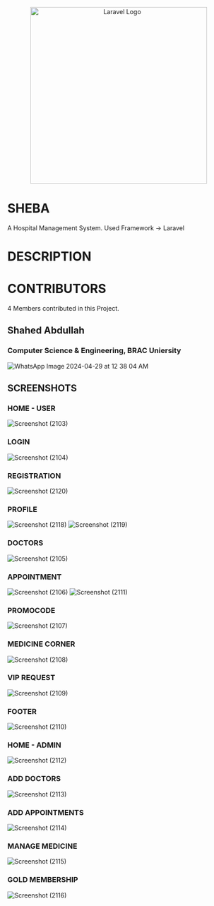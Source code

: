 <p align="center"><a href="https://laravel.com" target="_blank"><img src="https://raw.githubusercontent.com/laravel/art/master/logo-lockup/5%20SVG/2%20CMYK/1%20Full%20Color/laravel-logolockup-cmyk-red.svg" width="400" alt="Laravel Logo"></a></p>

# SHEBA
A Hospital Management System.
Used Framework -> Laravel
# DESCRIPTION

# CONTRIBUTORS
4 Members contributed in this Project.
## Shahed Abdullah
### Computer Science & Engineering, BRAC Uniersity
![WhatsApp Image 2024-04-29 at 12 38 04 AM](https://github.com/sa2003/SHEBA/assets/86835889/19b2da1c-d217-4a9f-bccc-42c388e9d36c)

## SCREENSHOTS

### HOME - USER
![Screenshot (2103)](https://github.com/sa2003/SHEBA/assets/86835889/8f24c96d-2e05-4cc0-a825-238d79818e42)
### LOGIN
![Screenshot (2104)](https://github.com/sa2003/SHEBA/assets/86835889/c0e581ed-5099-47ca-95a7-c2bba47d3b8d)
### REGISTRATION
![Screenshot (2120)](https://github.com/sa2003/SHEBA/assets/86835889/b273e413-6ef5-4875-86cf-450c10232d79)
### PROFILE
![Screenshot (2118)](https://github.com/sa2003/SHEBA/assets/86835889/f8757ab3-9af4-43b2-9343-eb7c76a0ee6a)
![Screenshot (2119)](https://github.com/sa2003/SHEBA/assets/86835889/cb9a9264-5b24-4247-a812-ffb2c47cd322)
### DOCTORS
![Screenshot (2105)](https://github.com/sa2003/SHEBA/assets/86835889/30c7f673-b70a-4376-ae53-44f9d1709f85)
### APPOINTMENT
![Screenshot (2106)](https://github.com/sa2003/SHEBA/assets/86835889/e19ac497-32b4-4dd2-8c83-8225ea23232b)
![Screenshot (2111)](https://github.com/sa2003/SHEBA/assets/86835889/46c2cda6-a8ae-4eb3-8fe0-57766f03969c)
### PROMOCODE
![Screenshot (2107)](https://github.com/sa2003/SHEBA/assets/86835889/109e53d9-beec-451b-8103-c5dec96f11d1)
### MEDICINE CORNER
![Screenshot (2108)](https://github.com/sa2003/SHEBA/assets/86835889/d862b2c6-461e-4142-8ccf-4dc05227a258)
### VIP REQUEST
![Screenshot (2109)](https://github.com/sa2003/SHEBA/assets/86835889/ab7da613-058d-4c96-820b-0805726c873c)
### FOOTER
![Screenshot (2110)](https://github.com/sa2003/SHEBA/assets/86835889/de3e8241-406a-462f-9c58-142ce737e696)
### HOME - ADMIN
![Screenshot (2112)](https://github.com/sa2003/SHEBA/assets/86835889/c7b3d0c1-ede4-4dc1-9dc7-46d8d968e7c4)
### ADD DOCTORS
![Screenshot (2113)](https://github.com/sa2003/SHEBA/assets/86835889/00352950-427c-41a6-816e-2d5b0c418fac)
### ADD APPOINTMENTS
![Screenshot (2114)](https://github.com/sa2003/SHEBA/assets/86835889/b27cc0fa-9f88-44ed-b9b7-e7f2d29978bc)
### MANAGE MEDICINE
![Screenshot (2115)](https://github.com/sa2003/SHEBA/assets/86835889/7d485425-032e-4f4a-8c1c-8f8bf2422a64)
### GOLD MEMBERSHIP
![Screenshot (2116)](https://github.com/sa2003/SHEBA/assets/86835889/df05b42e-9c10-494f-8df9-92c47e62daca)


